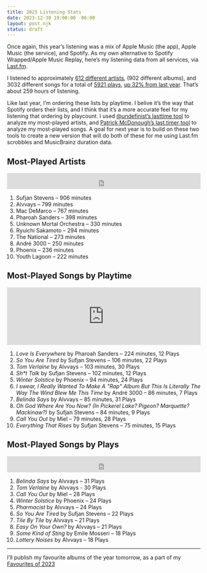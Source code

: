 ```yaml
---
title: 2023 Listening Stats
date: 2023-12-30 19:00:00 -06:00
layout: post.njk
status: draft
---
```


Once again, this year’s listening was a mix of Apple Music (the app), Apple Music (the service), and Spotify. As my own alternative to Spotify Wrapped/Apple Music Replay, here’s my listening data from all services, via [Last.fm](https://www.last.fm/user/dueckjon/).


I listened to approximately [612 different artists](https://www.last.fm/user/dueckjon/library/artists?from=2023-01-01&to=2023-12-31), (902 different albums), and 3032 different songs for a total of [5921 plays](https://www.last.fm/user/dueckjon/library?from=2023-01-01&to=2023-12-31), [up 32% from last year](https://www.last.fm/user/dueckjon/listening-report/year). That’s about 259 hours of listening.

Like last year, I’m ordering these lists by playtime. I belive it’s the way that Spotify orders their lists, and I think that it’s a more accurate feel for my listening that ordering by playcount. I used [@undefinist’s lasttime tool](https://undefinist.com/lasttime/) to analyze my most-played artists, and [Patrick McDonough’s last.timer tool](https://pmcdonough8133.github.io/last.timer/) to analyze my most-played songs. A goal for next year is to build on these two tools to create a new version that will do both of these for me using Last.fm scrobbles and MusicBrainz duration data.


## Most-Played Artists
<iframe style="border: 0; width: 100%; height: 42px; background: none;" src="https://bandcamp.com/EmbeddedPlayer/album=2802390187/size=small/bgcol=ffffff/linkcol=0687f5/track=4190356499/transparent=true/" seamless><a href="https://music.sufjan.com/album/javelin">Javelin by Sufjan Stevens</a></iframe>

1. Sufjan Stevens – 906 minutes 
2. Alvvays – 799 minutes
3. Mac DeMarco – 767 minutes
4. Pharoah Sanders – 398 minutes
5. Unknown Mortal Orchestra – 330 minutes
6. Ryuichi Sakamoto – 294 minutes
7. The National – 273 minutes
8. André 3000 – 250 minutes
9. Phoenix – 236 minutes
10. Youth Lagoon – 222 minutes

## Most-Played Songs by Playtime
<iframe allow="autoplay *; encrypted-media *;" frameborder="0" height="150" style="width:100%;overflow:hidden;background:transparent;" sandbox="allow-forms allow-popups allow-same-origin allow-scripts allow-storage-access-by-user-activation allow-top-navigation-by-user-activation" src="https://embed.music.apple.com/ca/album/love-is-everywhere/1460410035?i=1460410041"></iframe>

1. *Love Is Everywhere* by Pharoah Sanders – 224 minutes, 12 Plays
2. *So You Are Tired* by Sufjan Stevens – 106 minutes, 22 Plays
3. *Tom Verlaine* by Alvvays – 103 minutes, 30 Plays
4. _Sh*t Talk_ by Sufjan Stevens – 102 minutes, 12 Plays
5. *Winter Solstice* by Phoenix – 94 minutes, 24 Plays
6. *I swear, I Really Wanted To Make A "Rap" Album But This Is Literally The Way The Wind Blew Me This Time* by André 3000 – 86 minutes, 7 Plays
7. *Belinda Says* by Alvvays – 85 minutes, 31 Plays
8. *Oh God Where Are You Now? (In Pickerel Lake? Pigeon? Marquette? Mackinaw?)* by Sufjan Stevens – 84 minutes, 9 Plays
9. *Call You Out* by Miel – 79 minutes, 28 Plays
10. *Everything That Rises* by Sufjan Stevens – 75 minutes, 15 Plays

## Most-Played Songs by Plays
<iframe style="border: 0; width: 100%; height: 42px;" src="https://bandcamp.com/EmbeddedPlayer/album=2669156137/size=small/bgcol=ffffff/linkcol=0687f5/track=1056646713/transparent=true/" seamless><a href="https://alvvays.bandcamp.com/album/blue-rev">Blue Rev by Alvvays</a></iframe>

1. *Belinda Says* by Alvvays – 31 Plays
2. *Tom Verlaine* by Alvvays - 30 Plays
3. *Call You Out* by Miel – 28 Plays
4. *Winter Solstice* by Phoenix – 24 Plays
5. *Pharmacist* by Alvvays – 24 Plays
6. *So You Are Tired* by Sufjan Stevens – 22 Plays
7. *Tile By Tile* by Alvvays – 21 Plays
8. *Easy On Your Own?* by Alvvays – 21 Plays
9. *Some Kind of Sting* by Emile Mosseri – 18 Plays
10. *Lottery Noises* by Alvvays – 18 Plays

---
I’ll publish my favourite albums of the year tomorrow, as a part of my [Favourites of 2023](/journal/2023/favourites/)